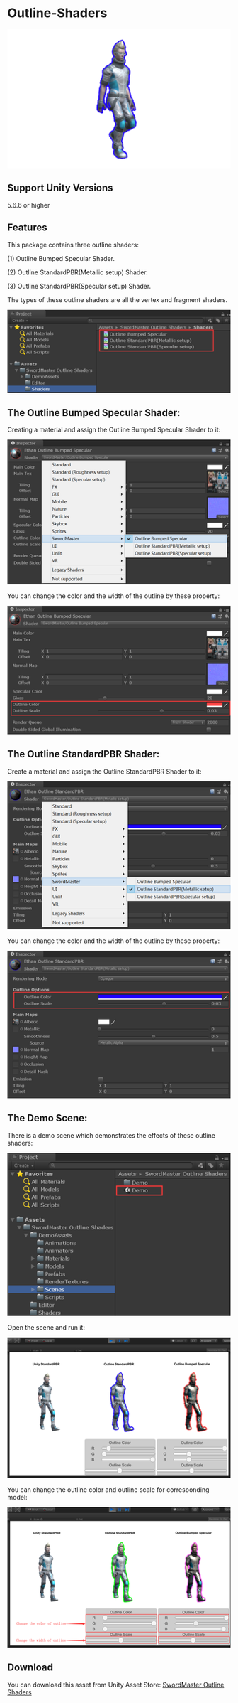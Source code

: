 # Outline-Shaders

![image](https://github.com/swordmaster003/Outline-Shaders/blob/master/Screenshots/Cover.png)

## Support Unity Versions

5.6.6 or higher

## Features

This package contains three outline shaders: 

(1) Outline Bumped Specular Shader.

(2) Outline StandardPBR(Metallic setup) Shader.

(3) Outline StandardPBR(Specular setup) Shader.

The types of these outline shaders are all the vertex and fragment shaders.

![image](https://github.com/swordmaster003/Outline-Shaders/blob/master/Screenshots/1.png)

## The Outline Bumped Specular Shader:

Creating a material and assign the Outline Bumped Specular Shader to it:

![image](https://github.com/swordmaster003/Outline-Shaders/blob/master/Screenshots/2.png)

You can change the color and the width of the outline by these property:

![image](https://github.com/swordmaster003/Outline-Shaders/blob/master/Screenshots/3.png)


## The Outline StandardPBR Shader:

Create a material and assign the Outline StandardPBR Shader to it:

![image](https://github.com/swordmaster003/Outline-Shaders/blob/master/Screenshots/4.png)

You can change the color and the width of the outline by these property:

![image](https://github.com/swordmaster003/Outline-Shaders/blob/master/Screenshots/5.png)

## The Demo Scene: 

There is a demo scene which demonstrates the effects of these outline shaders:

![image](https://github.com/swordmaster003/Outline-Shaders/blob/master/Screenshots/6.png)

Open the scene and run it:

![image](https://github.com/swordmaster003/Outline-Shaders/blob/master/Screenshots/7.png)

You can change the outline color and outline scale for corresponding model:

![image](https://github.com/swordmaster003/Outline-Shaders/blob/master/Screenshots/8.png)

## Download

You can download this asset from Unity Asset Store:
[SwordMaster Outline Shaders](https://assetstore.unity.com/packages/vfx/shaders/swordmaster-outline-shaders-99968)
